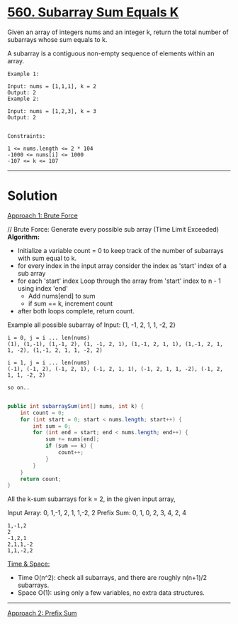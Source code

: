 # [560. Subarray Sum Equals K](https://leetcode.com/problems/subarray-sum-equals-k/description/)

Given an array of integers nums and an integer k, return the total number of subarrays whose sum equals to k.

A subarray is a contiguous non-empty sequence of elements within an array.

    Example 1:
    
    Input: nums = [1,1,1], k = 2
    Output: 2
    Example 2:
    
    Input: nums = [1,2,3], k = 3
    Output: 2
     
    
    Constraints:
    
    1 <= nums.length <= 2 * 104
    -1000 <= nums[i] <= 1000
    -107 <= k <= 107
----

# Solution

<ins>Approach 1: Brute Force</ins>

// Brute Force: Generate every possible sub array (Time Limit Exceeded)
__Algorithm:__
* Initialize a variable count = 0 to keep track of the number of subarrays with sum equal to k.
* for every index in the input array consider the index as 'start' index of a sub array
* for each 'start' index Loop through the array from 'start' index to n - 1 using index 'end'
  * Add nums[end] to sum
  * if sum == k, increment count
* after both loops complete, return count.

Example all possible subarray of Input: {1, -1, 2, 1, 1, -2, 2}

	i = 0, j = i ... len(nums)
	(1), (1,-1), (1,-1, 2), (1, -1, 2, 1), (1,-1, 2, 1, 1), (1,-1, 2, 1, 1, -2), (1,-1, 2, 1, 1, -2, 2)
	
	i = 1, j = i ... len(nums)
	(-1), (-1, 2), (-1, 2, 1), (-1, 2, 1, 1), (-1, 2, 1, 1, -2), (-1, 2, 1, 1, -2, 2)

	so on..
     
```java

public int subarraySum(int[] nums, int k) {
    int count = 0;
    for (int start = 0; start < nums.length; start++) {
        int sum = 0;
        for (int end = start; end < nums.length; end++) {
            sum += nums[end];
            if (sum == k) {
                count++;
            }
        }
    }
    return count;
}
```

All the k-sum subarrays for k = 2, in the given input array,

Input Array: 0, 1,-1, 2, 1, 1,-2, 2
Prefix Sum:  0, 1, 0, 2, 3, 4, 2, 4
	         
	1,-1,2
	2
	-1,2,1
	2,1,1,-2
	1,1,-2,2


<ins>Time & Space:</ins>

* Time O(n^2): check all subarrays, and there are roughly n(n+1)/2 subarrays.
* Space O(1): using only a few variables, no extra data structures.

----

<ins>Approach 2:  Prefix Sum</ins>

